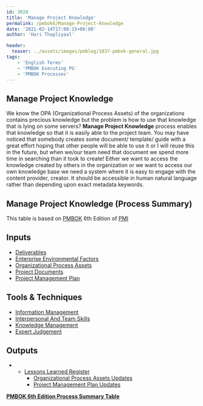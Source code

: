```yaml
---
id: 3028   
title: 'Manage Project Knowledge'
permalink: /pmbok6/Manage-Project-Knowledge
date: '2021-02-14T17:08:15+00:00'
author: 'Hari Thapliyaal'

header:
  teaser: ../assets/images/pmblog/1037-pmbok-general.jpg
tags:
    - 'English Terms'
    - 'PMBOK Executing PG'
    - 'PMBOK Processes'
---
```


## Manage Project Knowledge

We know the OPA (Organizational Process Assets) of the organizations contains precious knowledge but the problem is how to use that knowledge that is lying on some servers? **Manage Project Knowledge** process enables that knowledge so that it is easily able to the project team. You may have noticed that somebody creates some document/ template/ guide with a great effort hoping that other people will be able to use it or I will reuse this in the future, but when we/our team need that document we spend more time in searching than it took to create! Either we want to access the knowledge created by others in the organization or we want to access our own knowledge base we need a system where it is easy to engage with the content provider, creator. It should be accessible in human natural language rather than depending upon exact metadata keywords.

## Manage Project Knowledge (Process Summary)

This table is based on [PMBOK](https://www.pmi.org/pmbok-guide-standards) 6th Edition of [PMI](https://www.pmi.org)

## **Inputs**

- [Deliverables](/pmbok6/deliverables)
- [Enterprise Environmental Factors](/pmbok6/enterprise-environmental-factors)
- [Organizational Process Assets](/pmbok6/organizational-process-assets)
- [Project Documents](/pmbok6/project-documents)
- [Project Management Plan](/pmbok6/project-management-plan)

## **Tools &amp; Techniques**

- [Information Management](/pmbok6/information-management)
- [Interpersonal And Team Skills](/pmbok6/interpersonal-and-team-skills)
- [Knowledge Management](/pmbok6/knowledge-management)
- [Expert Judgement](/pmbok6/expert-judgement)

## **Outputs**

- - [Lessons Learned Register](/pmbok6/lessons-learned-register)
    - [Organizational Process Assets Updates](/pmbok6/organizational-process-assets-updates)
    - [Project Management Plan Updates](/pmbok6/project-management-plan-updates)

**[PMBOK 6th Edition Process Summary Table](process-groups-and-processes-in-pmbok6/)**
